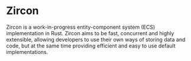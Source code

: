 # Zircon

Zircon is a work-in-progress entity-component system (ECS) implementation
in Rust. Zircon aims to be fast, concurrent and highly extensible, allowing
developers to use their own ways of storing data and code, but at the same time
providing efficient and easy to use default implementations.
